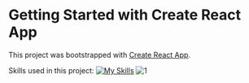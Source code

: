 # Getting Started with Create React App

This project was bootstrapped with [Create React App](https://github.com/facebook/create-react-app).

Skills used in this project:
[![My Skills](https://skillicons.dev/icons?i=js,html,css,git,react)](https://skillicons.dev)
![1](https://github.com/Peggyta/smmlanding/assets/100066571/bc0552fc-15c5-4f93-bd25-95ce13f30550)

